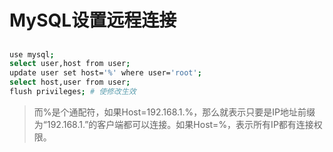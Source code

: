# MySQL设置远程连接

## 

``` bash 
use mysql;
select user,host from user;
update user set host='%' where user='root';
select host,user from user;
flush privileges; # 使修改生效
```

> 而%是个通配符，如果Host=192.168.1.%，那么就表示只要是IP地址前缀为“192.168.1.”的客户端都可以连接。如果Host=%，表示所有IP都有连接权限。